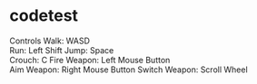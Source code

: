 # codetest
Controls
Walk: WASD					
Run: Left Shift
Jump: Space					
Crouch: C
Fire Weapon: Left Mouse Button 		
Aim Weapon: Right Mouse Button
Switch Weapon: Scroll Wheel
